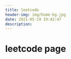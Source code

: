 ```yaml
---
title: leetcode
header-img: img/home-bg.jpg
date: 2021-05-19 19:42:47
description:
---
```


# leetcode page

